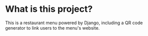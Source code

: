 # What is this project?

This is a restaurant menu powered by Django, including a QR code generator to link users to the menu's website.
